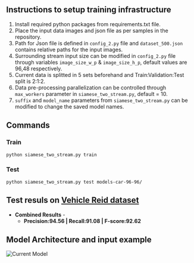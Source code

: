 
## Instructions to setup training infrastructure
1. Install required python packages from requirements.txt file.
2. Place the input data images and json file as per samples in the repository.
3. Path for Json file is defined in `config_2.py` file and `dataset_500.json` contains relative paths for the input images.
4. Surrounding stream input size can be modified in `config_2.py` file through variables `image_size_w_p` & `image_size_h_p`, default values are 96,48 respectively.
5. Current data is splitted in 5 sets beforehand and Train:Validation:Test split is 2:1:2.
6. Data pre-processing parallelization can be controlled through `max_workers` parameter in `siamese_two_stream.py`, default = 10.
7. `suffix` and `model_name` parameters from `siamese_two_stream.py` can be modified to change the saved model names.

## Commands
### Train
`python siamese_two_stream.py train`

### Test
`python siamese_two_stream.py test models-car-96-96/`
## Test resuls on [Vehicle Reid dataset](https://arxiv.org/abs/1911.05541)
* **Combined Results** - 
  * **Precision:94.56  | Recall:91.08 | F-score:92.62**

## Model Architecture and input example
![Current Model](https://github.com/adich23/Object-Reidentification/blob/master/Surrounding-Siamese.png)
